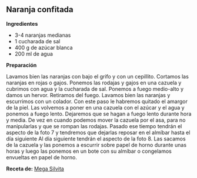 ## Naranja confitada

**Ingredientes**

- 3-4 naranjas medianas
- 1 cucharada de sal
- 400 g de azúcar blanca
- 200 ml de agua

**Preparación**

Lavamos bien las naranjas con bajo el grifo y con un cepillito.
Cortamos las naranjas en rojas o gajos.
Ponemos las rodajas y gajos en una cazuela y cubrimos con agua y la cucharada de sal. Ponemos a fuego medio-alto y damos un hervor. Retiramos del fuego.
Lavamos bien las naranjas y escurrimos con un colador. Con este paso le habremos quitado el amargor de la piel.
Las volvemos a poner en una cazuela con el azúcar y el agua y ponemos a fuego lento.
Dejaremos que se hagan a fuego lento durante hora y media. De vez en cuando podemos mover la cazuela por el asa, para no manipularlas y que se rompan las rodajas.
Pasado ese tiempo tendrán el aspecto de la foto 7 y tendremos que dejarlas reposar en el almíbar hasta el día siguiente
Al día siguiente tendrán el aspecto de la foto 8.
Las sacamos de la cazuela y las ponemos a escurrir sobre papel de horno durante unas horas y luego las ponemos en un bote con su almíbar o congelamos envueltas en papel de horno.

**Receta de:** [Mega Silvita](http://blogmegasilvita.com/2014/11/bizcocho-de-anis-naranja-confitada-y-canela-con-paso-paso-para-confitar-naranja.html)
